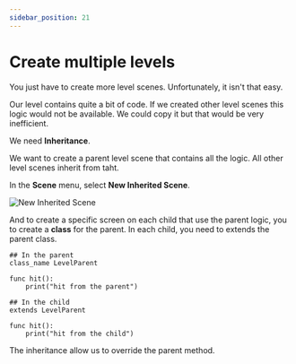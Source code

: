 ```yaml
---
sidebar_position: 21
---
```


# Create multiple levels

You just have to create more level scenes.
Unfortunately, it isn't that easy.

Our level contains quite a bit of code. If we created other level scenes this logic would not be available.
We could copy it but that would be very inefficient.

We need **Inheritance**.

We want to create a parent level scene that contains all the logic.
All other level scenes inherit from taht.

In the **Scene** menu, select **New Inherited Scene**.

![New Inherited Scene](/img/new-inherited-scene.png)

And to create a specific screen on each child that use the parent logic, you to create a **class** for the parent.
In each child, you need to extends the parent class.

```gdscript
## In the parent
class_name LevelParent

func hit():
    print("hit from the parent")

## In the child
extends LevelParent

func hit():
    print("hit from the child")
```

The inheritance allow us to override the parent method.

